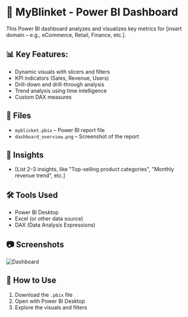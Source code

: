 # 🧠 MyBlinket - Power BI Dashboard

This Power BI dashboard analyzes and visualizes key metrics for [insert domain – e.g., eCommerce, Retail, Finance, etc.].

## 📊 Key Features:
- Dynamic visuals with slicers and filters
- KPI indicators (Sales, Revenue, Users)
- Drill-down and drill-through analysis
- Trend analysis using time intelligence
- Custom DAX measures

## 📁 Files
- `myblinket.pbix` – Power BI report file
- `dashboard_overview.png` – Screenshot of the report

## 🧠 Insights
- [List 2–3 insights, like "Top-selling product categories", "Monthly revenue trend", etc.]

## 🛠️ Tools Used
- Power BI Desktop
- Excel (or other data source)
- DAX (Data Analysis Expressions)

## 📷 Screenshots
![Dashboard](dashboard_overview.png)

## 📌 How to Use
1. Download the `.pbix` file
2. Open with Power BI Desktop
3. Explore the visuals and filters
